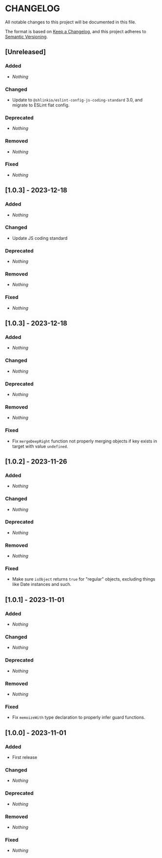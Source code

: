 # CHANGELOG

All notable changes to this project will be documented in this file.

The format is based on [Keep a Changelog](https://keepachangelog.com/en/1.0.0/), and this project adheres to [Semantic Versioning](https://semver.org).

## [Unreleased]
### Added
* *Nothing*

### Changed
* Update to `@shlinkio/eslint-config-js-coding-standard` 3.0, and migrate to ESLint flat config.

### Deprecated
* *Nothing*

### Removed
* *Nothing*

### Fixed
* *Nothing*


## [1.0.3] - 2023-12-18
### Added
* *Nothing*

### Changed
* Update JS coding standard

### Deprecated
* *Nothing*

### Removed
* *Nothing*

### Fixed
* *Nothing*


## [1.0.3] - 2023-12-18
### Added
* *Nothing*

### Changed
* *Nothing*

### Deprecated
* *Nothing*

### Removed
* *Nothing*

### Fixed
* Fix `mergeDeepRight` function not properly merging objects if key exists in target with value `undefined`.


## [1.0.2] - 2023-11-26
### Added
* *Nothing*

### Changed
* *Nothing*

### Deprecated
* *Nothing*

### Removed
* *Nothing*

### Fixed
* Make sure `isObject` returns `true` for "regular" objects, excluding things like Date instances and such.


## [1.0.1] - 2023-11-01
### Added
* *Nothing*

### Changed
* *Nothing*

### Deprecated
* *Nothing*

### Removed
* *Nothing*

### Fixed
* Fix `memoizeWith` type declaration to properly infer guard functions.


## [1.0.0] - 2023-11-01
### Added
* First release

### Changed
* *Nothing*

### Deprecated
* *Nothing*

### Removed
* *Nothing*

### Fixed
* *Nothing*
